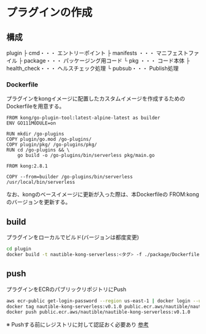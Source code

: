 # プラグインの作成

## 構成

plugin
├ cmd・・・ エントリーポイント
├ manifests ・・・ マニフェストファイル
├ package・・・ パッケージング用コード
└ pkg ・・・ コード本体
   ├ health_check・・・ ヘルスチェック処理
   └ pubsub・・・ Publish処理

### Dockerfile

プラグインをkongイメージに配置したカスタムイメージを作成するためのDockerfileを用意する。

```docker
FROM kong/go-plugin-tool:latest-alpine-latest as builder
ENV GO111MODULE=on

RUN mkdir /go-plugins
COPY plugin/go.mod /go-plugins/
COPY plugin/pkg/ /go-plugins/pkg/
RUN cd /go-plugins && \
    go build -o /go-plugins/bin/serverless pkg/main.go

FROM kong:2.8.1

COPY --from=builder /go-plugins/bin/serverless /usr/local/bin/serverless
```

なお、kongのベースイメージに更新が入った際は、本Dockerfileの FROM:kongのバージョンを更新する。

## build

プラグインをローカルでビルド(バージョンは都度変更)

```bash
cd plugin
docker build -t nautible-kong-serverless:<タグ> -f ./package/Dockerfile .
```

## push

プラグインをECRのパブリックリポジトリにPush

```bash
aws ecr-public get-login-password --region us-east-1 | docker login --username AWS --password-stdin public.ecr.aws/nautible-kong-serverless
docker tag nautible-kong-serverless:v0.1.0 public.ecr.aws/nautible/nautible-kong-serverless:v0.1.0
docker push public.ecr.aws/nautible/nautible-kong-serverless:v0.1.0
```

※ Pushする前にレジストリに対して認証おく必要あり [参考](https://docs.aws.amazon.com/ja_jp/AmazonECR/latest/userguide/getting-started-cli.html)